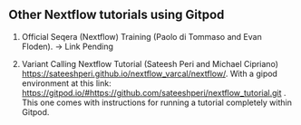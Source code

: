## Other Nextflow tutorials using Gitpod

1. Official Seqera (Nextflow) Training (Paolo di Tommaso and Evan Floden). -> Link Pending

2. Variant Calling Nextflow Tutorial (Sateesh Peri and Michael Cipriano) https://sateeshperi.github.io/nextflow_varcal/nextflow/. With a gipod environment at this link: https://gitpod.io/#https://github.com/sateeshperi/nextflow_tutorial.git . This one comes with instructions for running a tutorial completely within Gitpod.
